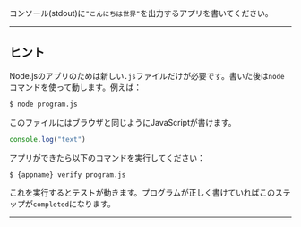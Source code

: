 コンソール(stdout)に```"こんにちは世界"```を出力するアプリを書いてください。

----------------------------------------------------------------------
## ヒント

Node.jsのアプリのためは新しい`.js`ファイルだけが必要です。書いた後は`node`コマンドを使って動します。例えば：

```sh
$ node program.js
```

このファイルにはブラウザと同じようにJavaScriptが書けます。

```js
console.log("text")
```

アプリができたら以下のコマンドを実行してください：

```sh
$ {appname} verify program.js
```

これを実行するとテストが動きます。プログラムが正しく書けていればこのステップが`completed`になります。

----------------------------------------------------------------------

